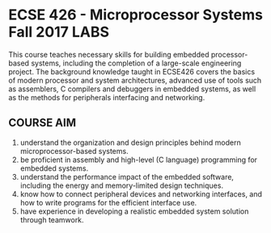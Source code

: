 # ECSE 426 - Microprocessor Systems Fall 2017 LABS
This course teaches necessary skills for building embedded processor-based systems, including the completion of a large-scale engineering project. The background knowledge taught in ECSE426 covers the basics of modern processor and system architectures, advanced use of tools such as assemblers, C compilers and debuggers in embedded systems, as well as the methods for peripherals interfacing and networking.
## COURSE AIM
1. understand the organization and design principles behind modern microprocessor-based systems.
2. be proficient in assembly and high-level (C language) programming for embedded systems.
3. understand the performance impact of the embedded software, including the energy and memory-limited design techniques.
4. know how to connect peripheral devices and networking interfaces, and how to write programs for the efficient interface use.
5. have experience in developing a realistic embedded system solution through teamwork.


